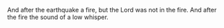 And after the earthquake a fire, but the Lord was not in the fire. And after the fire the sound of a low whisper.
